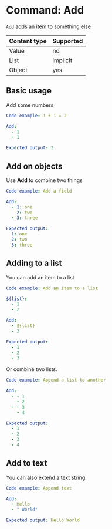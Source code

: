 # Command: Add

`Add` adds an item to something else

| Content type | Supported |
|--------------|-----------|
| Value        | no        |
| List         | implicit  |
| Object       | yes       |

## Basic usage

Add some numbers

```yaml script
Code example: 1 + 1 = 2

Add:
  - 1
  - 1

Expected output: 2
```

## Add on objects

Use **Add** to combine two things

```yaml script
Code example: Add a field

Add:
  - 1: one
    2: two
  - 3: three

Expected output:
  1: one
  2: two
  3: three
```

## Adding to a list

You can add an item to a list

```yaml script
Code example: Add an item to a list

${list}:
  - 1
  - 2

Add:
  - ${list}
  - 3

Expected output:
  - 1
  - 2
  - 3
```

Or combine two lists.

```yaml script
Code example: Append a list to another

Add:
  - - 1
    - 2
  - - 3
    - 4

Expected output:
  - 1
  - 2
  - 3
  - 4
```

## Add to text

You can also extend a text string.

```yaml script
Code example: Append text

Add:
  - Hello
  - " World"

Expected output: Hello World
```
